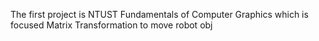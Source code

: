 The first project is NTUST Fundamentals of Computer Graphics which is focused Matrix Transformation to move robot obj
